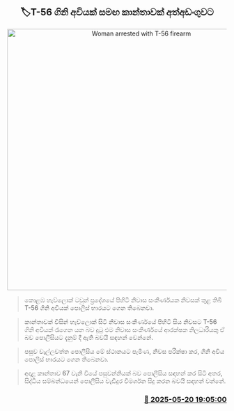<p align='center'><b><h2 align='center' title='Woman arrested with T-56 firearm'>🏷T-56 ගිනි අවියක් සමඟ කාන්තාවක්  අත්අඩංගුවට</h2></b></p>
<p align='center'><img src='https://helakuru.sgp1.cdn.digitaloceanspaces.com/esana/images/lib/ffgds.jpg' width='600' alt='Woman arrested with T-56 firearm'></p>

> කොළඹ හැව්ලොක් ටවුන් ප්‍රදේශයේ පිහිටි නිවාස සංකීර්ණයක නිවසක් තුළ තිබී T-56 ගිනි අවියක් පොලිස් භාරයට ගෙන තිබෙනවා.

> කාන්තාවක් විසින් හැව්ලොක් සිටි නිවාස සංකීර්ණයේ පිහිටි සිය නිවසට T-56 ගිනි අවියක් රැගෙන යන බව දුටු එම නිවාස සංකීර්ණයේ ආරක්ෂක නිලධාරියකු ඒ බව පොලීසියට දැනුම් දී ඇති බවයි සඳහන් වෙන්නේ.

> පසුව වැල්ලවත්ත පොලීසිය මේ ස්ථානයට පැමිණ, නිවස පරීක්ෂා කර, ගිනි අවිය පොලිස් භාරයට ගෙන තිබෙනවා.

> අදාළ කාන්තාව 67 වැනි වියේ පසුවන්නියක් බව පොලීසිය සඳහන් කර සිටි අතර, සිද්ධිය සම්බන්ධයෙන් පොලීසිය වැඩිදුර විමර්ශන සිදු කරන බවයි සඳහන් වන්නේ.



<h3 align='right'><a href='https://www.helakuru.lk/esana/p/110275/'>📅 2025-05-20 19:05:00</a></h3>
